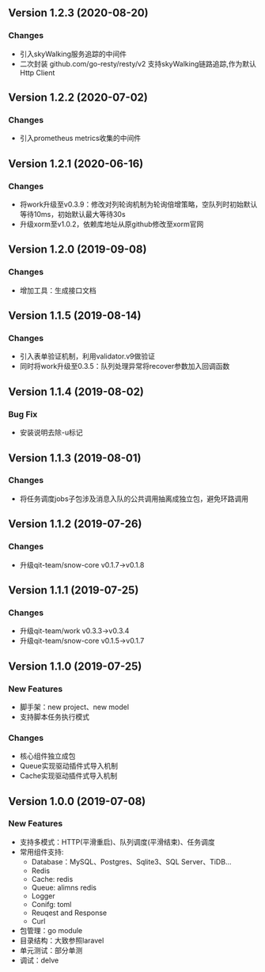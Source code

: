 ## Version 1.2.3 (2020-08-20)

### Changes
- 引入skyWalking服务追踪的中间件
- 二次封装 github.com/go-resty/resty/v2 支持skyWalking链路追踪,作为默认Http Client

## Version 1.2.2 (2020-07-02)

### Changes
- 引入prometheus metrics收集的中间件

## Version 1.2.1 (2020-06-16)

### Changes
- 将work升级至v0.3.9：修改对列轮询机制为轮询倍增策略，空队列时初始默认等待10ms，初始默认最大等待30s
- 升级xorm至v1.0.2，依赖库地址从原github修改至xorm官网

## Version 1.2.0 (2019-09-08)

### Changes
- 增加工具：生成接口文档


## Version 1.1.5 (2019-08-14)

### Changes
- 引入表单验证机制，利用validator.v9做验证
- 同时将work升级至0.3.5：队列处理异常将recover参数加入回调函数


## Version 1.1.4 (2019-08-02)

### Bug Fix
- 安装说明去除-u标记

## Version 1.1.3 (2019-08-01)

### Changes
- 将任务调度jobs子包涉及消息入队的公共调用抽离成独立包，避免环路调用

## Version 1.1.2 (2019-07-26)

### Changes
- 升级qit-team/snow-core v0.1.7->v0.1.8

## Version 1.1.1 (2019-07-25)

### Changes
- 升级qit-team/work v0.3.3->v0.3.4
- 升级qit-team/snow-core v0.1.5->v0.1.7

## Version 1.1.0 (2019-07-25)

### New Features
- 脚手架：new project、new model
- 支持脚本任务执行模式

### Changes
- 核心组件独立成包
- Queue实现驱动插件式导入机制
- Cache实现驱动插件式导入机制


## Version 1.0.0 (2019-07-08)

### New Features
- 支持多模式：HTTP(平滑重启)、队列调度(平滑结束)、任务调度
- 常用组件支持:
   - Database：MySQL、Postgres、Sqlite3、SQL Server、TiDB...
   - Redis
   - Cache: redis
   - Queue: alimns redis
   - Logger
   - Conifg: toml
   - Reuqest and Response
   - Curl
- 包管理：go module
- 目录结构：大致参照laravel
- 单元测试：部分单测
- 调试：delve
